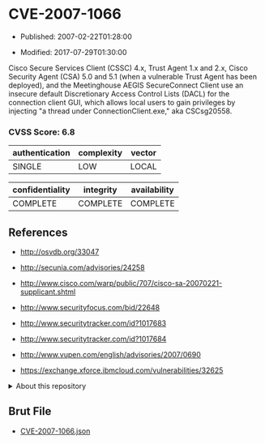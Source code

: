 # CVE-2007-1066

- Published: 2007-02-22T01:28:00

- Modified: 2017-07-29T01:30:00

Cisco Secure Services Client (CSSC) 4.x, Trust Agent 1.x and 2.x, Cisco Security Agent (CSA) 5.0 and 5.1 (when a vulnerable Trust Agent has been deployed), and the Meetinghouse AEGIS SecureConnect Client use an insecure default Discretionary Access Control Lists (DACL) for the connection client GUI, which allows local users to gain privileges by injecting "a thread under ConnectionClient.exe," aka CSCsg20558.

### CVSS Score: **6.8**

| authentication | complexity | vector |
| --- | --- | --- |
| SINGLE | LOW | LOCAL |

| confidentiality | integrity | availability |
| --- | --- | --- |
| COMPLETE | COMPLETE | COMPLETE |

## References

* http://osvdb.org/33047

* http://secunia.com/advisories/24258

* http://www.cisco.com/warp/public/707/cisco-sa-20070221-supplicant.shtml

* http://www.securityfocus.com/bid/22648

* http://www.securitytracker.com/id?1017683

* http://www.securitytracker.com/id?1017684

* http://www.vupen.com/english/advisories/2007/0690

* https://exchange.xforce.ibmcloud.com/vulnerabilities/32625

<details>
<summary>About this repository</summary> 

  This repository is part of the project [Live Hack CVE](https://github.com/Live-Hack-CVE). Main website can be found [www.live-hack.org](https://www.live-hack.org) 
  
  Made by [Sn0wAlice](https://github.com/Sn0wAlice) for the people that care about security and need to have a feed of the latest CVEs. Hope you enjoy it, don't forget to star the repo and follow me on [Twitter](https://twitter.com/Sn0wAlice) and [Github](https://github.com/Sn0wAlice). And that is my [personnal website](https://www.alice-snow.me/)

  - [Home Page](https://github.com/Live-Hack-CVE)
  - [Framework](https://github.com/Live-Hack-CVE/cve-framework)
  - [CVE database](https://github.com/Live-Hack-CVE/full_database)
  - [Changelog](https://github.com/Live-Hack-CVE/Changelog)
</details>

## Brut File

* [CVE-2007-1066.json](https://raw.githubusercontent.com/Live-Hack-CVE/full_database/main/cves/2007/CVE-2007-1066.json)


